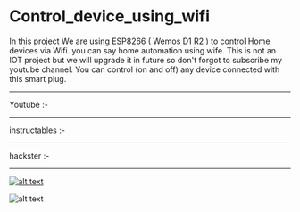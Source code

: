 # Control_device_using_wifi
In this project We are using ESP8266 ( Wemos D1 R2 ) to control Home devices via Wifi. you can say home automation using wife. 
This is not an IOT project but we will upgrade it in future so don't forgot to subscribe my youtube channel.
You can control (on and off) any device connected with this smart plug.

_________________________________________________

Youtube :- 

_________________________________________________

instructables :- 

________________________________________________

hackster :- 

________________________________________________

[![alt text](https://img.youtube.com/vi/3W0iZYG5N84/0.jpg)](https://youtu.be/3W0iZYG5N84)

![alt text](https://github.com/vishalsoniindia/Smart_Plug_using_wifi/blob/main/Smart_socket_circuit.png)

